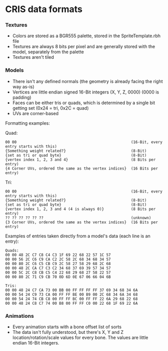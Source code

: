 # CRIS data formats

### Textures
- Colors are stored as a BGR555 palette, stored in the SpriteTemplate.rbh file
- Textures are always 8 bits per pixel and are generally stored with the model, separately from the palette
- Textures aren't tiled

### Models
- There isn't any defined normals (the geometry is already facing the right way as-is)
- Vertices are little endian signed 16-Bit integers (X, Y, Z, 0000) (0000 is padding)
- Faces can be either tris or quads, which is determined by a single bit getting set (0x24 = tri, 0x2C = quad)
- UVs are corner-based

Formatting examples:

Quad:
```
00 00                                                   (16-Bit, every entry starts with this)
{Something weight related?}                             (8-Bit)
{set as tri or quad byte}                               (8-Bit)
{vertex index 1, 2, 3 and 4}                            (8 Bits per entry)
{4 Corner UVs, ordered the same as the vertex indices}  (16 Bits per entry)
```

Tri:
```
00 00                                                   (16-Bit, every entry starts with this)
{Something weight related?}                             (8-Bit)
{set as tri or quad byte}                               (8-Bit)
{vertex index 1, 2, 3 and 4 (4 is always 0)}            (8 Bits per entry)
?? ?? ?? ?? ?? ??                                       (unknown)
{3 Corner UVs, ordered the same as the vertex indices}  (16 Bits per entry)
```

Examples of entries taken directly from a model's data (each line is an entry):

```
Quads:
00 00 48 2C C7 C8 C4 C3 1F 69 22 68 22 57 1C 57 
00 00 56 2C C6 C9 CA C2 2C 58 2C 68 34 68 34 57 
00 00 80 2C C6 C5 CB C9 2C 58 27 58 29 68 2C 68 
00 00 48 2C CA C7 C3 C2 34 68 37 69 39 57 34 57 
00 00 5C 2C C8 CB C5 C4 22 68 29 68 27 58 22 57 
00 00 80 2C 71 C9 CB 70 0D 6D 0E 67 06 66 04 6B 

Tris:
00 00 48 24 C7 CA 73 00 BB 00 FF FF FF FF 37 69 34 68 34 6A 
00 00 54 24 C9 73 CA 00 FF FF BE 00 B9 00 2C 68 34 6A 34 68 
00 00 54 24 74 CB C8 00 FF FF BC 00 FF FF 22 6A 29 68 22 68 
00 00 48 24 C8 C7 74 00 B8 00 FF FF C0 00 22 68 1F 69 22 6A
```

### Animations
- Every animation starts with a bone offset list of sorts
- The data isn't fully understood, but there's X, Y and Z location/rotation/scale values for every bone. The values are little endian 16-Bit integers.
